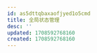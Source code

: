 ```yaml
---
id: as5dttqbaxaofjyed1o5cmd
title: 全局状态管理
desc: ''
updated: 1708592768160
created: 1708592768160
---
```

